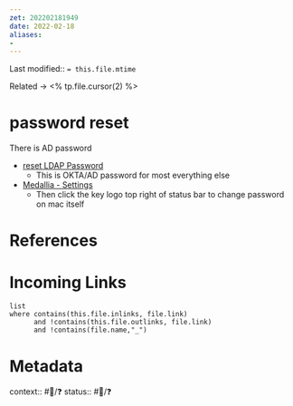```yaml
---
zet: 202202181949
date: 2022-02-18
aliases:
- 
---
```

Last modified:: `= this.file.mtime`

Related → <% tp.file.cursor(2) %>
# password reset

There is AD password
- [reset LDAP Password](https://passreset.medallia.com)
	- This is OKTA/AD password for most everything else
- [Medallia - Settings](https://medallia.okta.com/enduser/settings)
	- Then click the key logo top right of status bar to change password on mac itself



# References


# Incoming Links
```dataview
list
where contains(this.file.inlinks, file.link) 
      and !contains(this.file.outlinks, file.link)
	  and !contains(file.name,"_")
```
# Metadata

context:: #👔/❓
status:: #🌱/❓